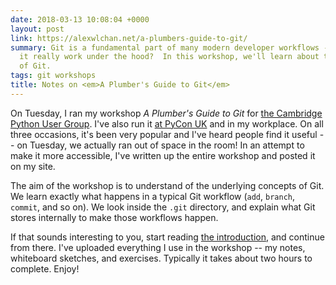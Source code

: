 ```yaml
---
date: 2018-03-13 10:08:04 +0000
layout: post
link: https://alexwlchan.net/a-plumbers-guide-to-git/
summary: Git is a fundamental part of many modern developer workflows -- but how does
  it really work under the hood?  In this workshop, we'll learn about the internals
  of Git.
tags: git workshops
title: Notes on <em>A Plumber's Guide to Git</em>
---
```


On Tuesday, I ran my workshop *A Plumber's Guide to Git* for [the Cambridge Python User Group][meetup].
I've also run it [at PyCon UK][pyconuk] and in my workplace.
On all three occasions, it's been very popular and I've heard people find it useful -- on Tuesday, we actually ran out of space in the room!
In an attempt to make it more accessible, I've written up the entire workshop and posted it on my site.

[meetup]: https://www.meetup.com/CamPUG/events/246459416/
[pyconuk]: http://2017.pyconuk.org/sessions/workshops/a-plumber-s-guide-to-git/

The aim of the workshop is to understand of the underlying concepts of Git.
We learn exactly what happens in a typical Git workflow (`add`, `branch`, `commit`, and so on).
We look inside the `.git` directory, and explain what Git stores internally to make those workflows happen.

If that sounds interesting to you, start reading [the introduction](/a-plumbers-guide-to-git/), and continue from there.
I've uploaded everything I use in the workshop -- my notes, whiteboard sketches, and exercises.
Typically it takes about two hours to complete.
Enjoy!